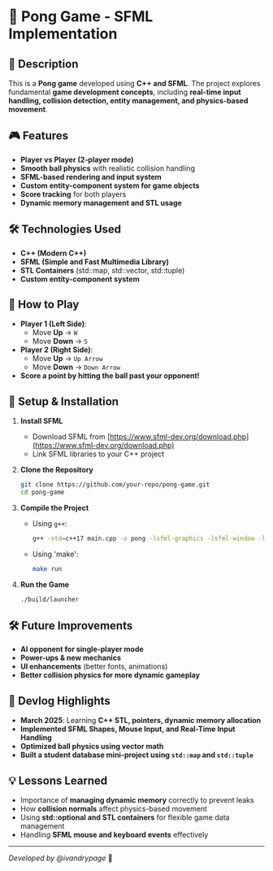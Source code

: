 # 🎾 Pong Game - SFML Implementation

## 📜 Description
This is a **Pong game** developed using **C++ and SFML**. The project explores fundamental **game development concepts**, including **real-time input handling, collision detection, entity management, and physics-based movement**.

## 🎮 Features
- **Player vs Player (2-player mode)**
- **Smooth ball physics** with realistic collision handling
- **SFML-based rendering and input system**
- **Custom entity-component system for game objects**
- **Score tracking** for both players
- **Dynamic memory management and STL usage**

## 🛠️ Technologies Used
- **C++ (Modern C++)**
- **SFML (Simple and Fast Multimedia Library)**
- **STL Containers** (std::map, std::vector, std::tuple)
- **Custom entity-component system**

## 📜 How to Play
- **Player 1 (Left Side)**:
  - Move **Up** → `W`
  - Move **Down** → `S`
- **Player 2 (Right Side)**:
  - Move **Up** → `Up Arrow`
  - Move **Down** → `Down Arrow`
- **Score a point by hitting the ball past your opponent!**

## 🔧 Setup & Installation
1. **Install SFML**
   - Download SFML from [https://www.sfml-dev.org/download.php](https://www.sfml-dev.org/download.php)
   - Link SFML libraries to your C++ project

2. **Clone the Repository**
   ```sh
   git clone https://github.com/your-repo/pong-game.git
   cd pong-game
   ```

3. **Compile the Project**
   - Using `g++`:
     ```sh
     g++ -std=c++17 main.cpp -o pong -lsfml-graphics -lsfml-window -lsfml-system
     ```
   - Using 'make':
     ```sh
     make run
     ```

4. **Run the Game**
   ```sh
   ./build/launcher
   ```

## 🛠️ Future Improvements
- **AI opponent for single-player mode**
- **Power-ups & new mechanics**
- **UI enhancements** (better fonts, animations)
- **Better collision physics for more dynamic gameplay**

## 📜 Devlog Highlights
- **March 2025**: Learning **C++ STL, pointers, dynamic memory allocation**
- **Implemented SFML Shapes, Mouse Input, and Real-Time Input Handling**
- **Optimized ball physics using vector math**
- **Built a student database mini-project using `std::map` and `std::tuple`**

## 💡 Lessons Learned
- Importance of **managing dynamic memory** correctly to prevent leaks
- How **collision normals** affect physics-based movement
- Using **std::optional and STL containers** for flexible game data management
- Handling **SFML mouse and keyboard events** effectively

---
_Developed by @ivandrypage_ 🚀


